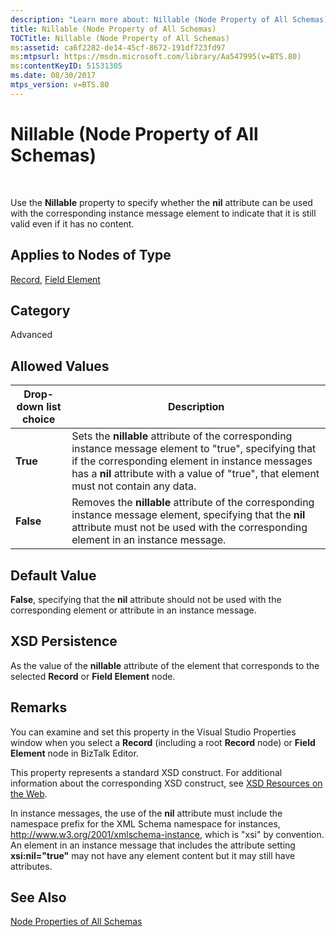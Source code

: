 ```yaml
---
description: "Learn more about: Nillable (Node Property of All Schemas)"
title: Nillable (Node Property of All Schemas)
TOCTitle: Nillable (Node Property of All Schemas)
ms:assetid: ca6f2282-de14-45cf-8672-191df723fd97
ms:mtpsurl: https://msdn.microsoft.com/library/Aa547995(v=BTS.80)
ms:contentKeyID: 51531305
ms.date: 08/30/2017
mtps_version: v=BTS.80
---
```


# Nillable (Node Property of All Schemas)

 

Use the **Nillable** property to specify whether the **nil** attribute can be used with the corresponding instance message element to indicate that it is still valid even if it has no content.

## Applies to Nodes of Type

[Record](record-node-properties.md), [Field Element](field-element-node-properties.md)

## Category

Advanced

## Allowed Values

<table>
<thead>
<tr class="header">
<th>Drop-down list choice</th>
<th>Description</th>
</tr>
</thead>
<tbody>
<tr class="odd">
<td><strong>True</strong></td>
<td>Sets the <strong>nillable</strong> attribute of the corresponding instance message element to &quot;true&quot;, specifying that if the corresponding element in instance messages has a <strong>nil</strong> attribute with a value of &quot;true&quot;, that element must not contain any data.</td>
</tr>
<tr class="even">
<td><strong>False</strong></td>
<td>Removes the <strong>nillable</strong> attribute of the corresponding instance message element, specifying that the <strong>nil</strong> attribute must not be used with the corresponding element in an instance message.</td>
</tr>
</tbody>
</table>


## Default Value

**False**, specifying that the **nil** attribute should not be used with the corresponding element or attribute in an instance message.

## XSD Persistence

As the value of the **nillable** attribute of the element that corresponds to the selected **Record** or **Field Element** node.

## Remarks

You can examine and set this property in the Visual Studio Properties window when you select a **Record** (including a root **Record** node) or **Field Element** node in BizTalk Editor.

This property represents a standard XSD construct. For additional information about the corresponding XSD construct, see [XSD Resources on the Web](https://msdn.microsoft.com/library/aa547363\(v=bts.80\)).

In instance messages, the use of the **nil** attribute must include the namespace prefix for the XML Schema namespace for instances, http://www.w3.org/2001/xmlschema-instance, which is "xsi" by convention. An element in an instance message that includes the attribute setting **xsi:nil="true"** may not have any element content but it may still have attributes.

## See Also

[Node Properties of All Schemas](node-properties-of-all-schemas.md)

